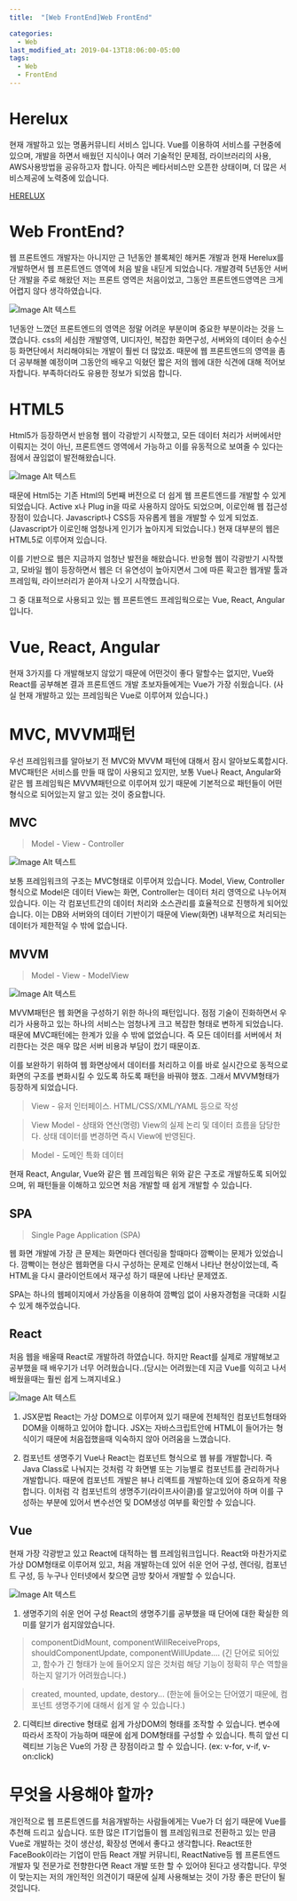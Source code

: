 ```yaml
---
title:  "[Web FrontEnd]Web FrontEnd"

categories:
  - Web
last_modified_at: 2019-04-13T18:06:00-05:00
tags:
  - Web
  - FrontEnd
---
```


# Herelux
현재 개발하고 있는 명품커뮤니티 서비스 입니다. Vue를 이용하여 서비스를 구현중에 있으며, 개발을 하면서 배웠던 지식이나 여러 기술적인 문제점, 라이브러리의 사용, AWS사용방법을 공유하고자 합니다.
아직은 베타서비스만 오픈한 상태이며, 더 많은 서비스제공에 노력중에 있습니다.

[HERELUX](www.herelux.com)

# Web FrontEnd?
웹 프론트엔드 개발자는 아니지만 근 1년동안 블록체인 해커톤 개발과 현재 Herelux를 개발하면서 웹 프론트엔드 영역에 처음 발을 내딛게 되었습니다.
개발경력 5년동안 서버단 개발을 주로 해왔던 저는 프론트 영역은 처음이었고, 그동안 프론트엔드영역은 크게 어렵지 않다 생각하였습니다.

![Image Alt 텍스트](/assets/img/frontend.png)

1년동안 느꼈던 프론트엔드의 영역은 정말 어려운 부분이며 중요한 부분이라는 것을 느꼈습니다. css의 세심한 개발영역, UI디자인, 복잡한 화면구성, 서버와의 데이터 송수신 등 화면단에서 처리해야되는 개발이 훨씬 더 많았죠.
때문에 웹 프론트엔드의 영역을 좀 더 공부해볼 예정이며 그동안의 배우고 익혔던 짧은 저의 웹에 대한 식견에 대해 적어보자합니다. 부족하더라도 유용한 정보가 되었음 합니다.

# HTML5
Html5가 등장하면서 반응형 웹이 각광받기 시작했고, 모든 데이터 처리가 서버에서만 이뤄지는 것이 아닌, 프론트엔드 영역에서 가능하고 이를 유동적으로 보여줄 수 있다는 점에서 끊임없이 발전해왔습니다.

![Image Alt 텍스트](/assets/img/html5.jpeg)

때문에 Html5는 기존 Html의 5번째 버전으로 더 쉽게 웹 프론트엔드를 개발할 수 있게 되었습니다. Active x나 Plug in을 따로 사용하지 않아도 되었으며, 이로인해 웹 접근성 장점이 있습니다. Javascript나 CSS등 자유롭게 웹을 개발할 수 있게 되었죠. (Javascript가 이로인해 엄청나게 인기가 높아지게 되었습니다.)
현재 대부분의 웹은 HTML5로 이루어져 있습니다.

이를 기반으로 웹은 지금까지 엄청난 발전을 해왔습니다. 반응형 웹이 각광받기 시작했고, 모바일 웹이 등장하면서 웹은 더 유연성이 높아지면서 그에 따른 확고한 웹개발 툴과 프레임웍, 라이브러리가 쏟아져 나오기 시작했습니다.

그 중 대표적으로 사용되고 있는 웹 프론트엔드 프레임웍으로는 Vue, React, Angular입니다.

# Vue, React, Angular
현재 3가지를 다 개발해보지 않았기 때문에 어떤것이 좋다 말할수는 없지만, Vue와 React를 공부해본 결과 프론트엔드 개발 초보자들에게는 Vue가 가장 쉬웠습니다.
(사실 현재 개발하고 있는 프레임웍은 Vue로 이루어져 있습니다.)

# MVC, MVVM패턴
우선 프레임워크를 알아보기 전 MVC와 MVVM 패턴에 대해서 잠시 알아보도록합시다. MVC패턴은 서비스를 만들 때 많이 사용되고 있지만, 보통 Vue나 React, Angular와 같은 웹 프레임웍은 MVVM패턴으로 이루어져 있기 때문에 기본적으로 패턴들이 어떤형식으로 되어있는지 알고 있는 것이 중요합니다.

## MVC
> Model - View -  Controller

![Image Alt 텍스트](/assets/img/MVC.jpeg)

보통 프레임워크의 구조는 MVC형태로 이루어져 있습니다. Model, View, Controller 형식으로 Model은 데이터 View는 화면, Controller는 데이터 처리 영역으로 나누어져 있습니다. 이는 각 컴포넌트간의 데이터 처리와 소스관리를 효율적으로 진행하게 되어있습니다. 이는 DB와 서버와의 데이터 기반이기 때문에 View(화면) 내부적으로 처리되는 데이터가 제한적일 수 밖에 없습니다.

## MVVM
> Model - View - ModelView

![Image Alt 텍스트](/assets/img/MVVM패턴.png)

MVVM패턴은 웹 화면을 구성하기 위한 하나의 패턴입니다. 점점 기술이 진화하면서 우리가 사용하고 있는 하나의 서비스는 엄청나게 크고 복잡한 형태로 변하게 되었습니다. 때문에 MVC패턴에는 한계가 있을 수 밖에 없었습니다. 즉 모든 데이터를 서버에서 처리한다는 것은 매우 많은 서버 비용과 부담이 컸기 때문이죠.

이를 보완하기 위하여 웹 화면상에서 데이터를 처리하고 이를 바로 실시간으로 동적으로 화면의 구조를 변화시킬 수 있도록 하도록 패턴을 바꿔야 했죠.
그래서 MVVM형태가 등장하게 되었습니다.

> View - 유저 인터페이스. HTML/CSS/XML/YAML 등으로 작성

> View Model - 상태와 연산(명령) View의 실제 논리 및 데이터 흐름을 담당한다. 상태 데이터를 변경하면 즉시 View에 반영된다.

> Model - 도메인 특화 데이터

현재 React, Angular, Vue와 같은 웹 프레임웍은 위와 같은 구조로 개발하도록 되어있으며, 위 패턴들을 이해하고 있으면 처음 개발할 때 쉽게 개발할 수 있습니다.

## SPA
> Single Page Application (SPA)

웹 화면 개발에 가장 큰 문제는 화면마다 렌더링을 할때마다 깜빡이는 문제가 있었습니다. 깜빡이는 현상은 웹화면을 다시 구성하는 문제로 인해서 나타난 현상이었는데, 즉 HTML을 다시 클라이언트에서 재구성 하기 때문에 나타난 문제였죠.

SPA는 하나의 웹페이지에서 가상돔을 이용하여 깜빡임 없이 사용자경험을 극대화 시킬 수 있게 해주었습니다.

## React
처음 웹을 배울때 React로 개발하려 하였습니다. 하지만 React를 실제로 개발해보고 공부했을 때 배우기가 너무 어려웠습니다..(당시는 어려웠는데 지금 Vue를 익히고 나서 배웠을때는 훨씬 쉽게 느껴지네요.)

![Image Alt 텍스트](/assets/img/react.png)

1. JSX문법
React는 가상 DOM으로 이루어져 있기 때문에 전체적인 컴포넌트형태와 DOM을 이해하고 있어야 합니다. JSX는 자바스크립트안에 HTML이 들어가는 형식이기 때문에 처음접했을때 익숙하지 않아 어려움을 느꼈습니다.

2. 컴포넌트 생명주기
Vue나 React는 컴포넌트 형식으로 웹 뷰를 개발합니다. 즉 Java Class로 나눠지는 것처럼 각 화면별 또는 기능별로 컴포넌트를 관리하거나 개발합니다. 때문에 컴포넌트 개발은 뷰나 리액트를 개발하는데 있어 중요하게 작용합니다. 이처럼 각 컴포넌트의 생명주기(라이프사이클)를 알고있어야 하며 이를 구성하는 부분에 있어서 변수선언 및 DOM생성 여부를 확인할 수 있습니다.

## Vue
현재 가장 각광받고 있고 React에 대적하는 웹 프레임워크입니다. React와 마찬가지로 가상 DOM형태로 이루어져 있고, 처음 개발하는데 있어 쉬운 언어 구성, 렌더링, 컴포넌트 구성, 등 누구나 인터넷에서 찾으면 금방 찾아서 개발할 수 있습니다.

![Image Alt 텍스트](/assets/img/vue.png)

1. 생명주기의 쉬운 언어 구성
React의 생명주기를 공부했을 때 단어에 대한 확실한 의미를 알기가 쉽지않았습니다.

> componentDidMount, componentWillReceiveProps, shouldComponentUpdate, componentWillUpdate....
(긴 단어로 되어있고, 함수가 긴 형태가 눈에 들어오지 않은 것처럼 해당 기능이 정확히 무슨 역할을 하는지 알기가 어려웠습니다.)

> created, mounted, update, destory...
(한눈에 들어오는 단어였기 때문에, 컴포넌트 생명주기에 대해서 쉽게 알 수 있습니다.)

2. 디렉티브
directive 형태로 쉽게 가상DOM의 형태를 조작할 수 있습니다. 변수에 따라서 조작이 가능하며 때문에 쉽게 DOM형태를 구성할 수 있습니다. 특히 앞선 디렉티브 기능은 Vue의 가장 큰 장점이라고 할 수 있습니다.
(ex: v-for, v-if, v-on:click)

# 무엇을 사용해야 할까?
개인적으로 웹 프론트엔드를 처음개발하는 사람들에게는 Vue가 더 쉽기 때문에 Vue를 추천해 드리고 싶습니다. 또한 많은 IT기업들이 웹 프레임워크로 전환하고 있는 만큼 Vue로 개발하는 것이 생산성, 확장성 면에서 좋다고 생각합니다.
React또한 FaceBook이라는 기업이 만듬 React 개발 커뮤니티, ReactNative등 웹 프론트엔드 개발자 및 전문가로 전향한다면 React 개발 또한 할 수 있어야 된다고 생각합니다. 무엇이 맞는지는 저의 개인적인 의견이기 때문에 실제 사용해보는 것이 가장 좋은 판단이 될 것입니다.
